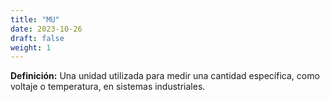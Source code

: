 ```yaml
---
title: "MU"
date: 2023-10-26
draft: false
weight: 1
---
```


**Definición:** Una unidad utilizada para medir una cantidad específica, como voltaje o temperatura, en sistemas industriales.
